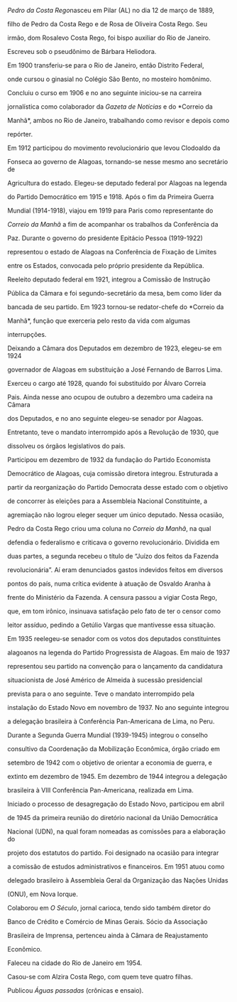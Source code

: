 

*Pedro da Costa Rego*nasceu em Pilar (AL) no dia 12 de março de 1889,

filho de Pedro da Costa Rego e de Rosa de Oliveira Costa Rego. Seu

irmão, dom Rosalevo Costa Rego, foi bispo auxiliar do Rio de Janeiro.

Escreveu sob o pseudônimo de Bárbara Heliodora.



Em 1900 transferiu-se para o Rio de Janeiro, então Distrito Federal,

onde cursou o ginasial no Colégio São Bento, no mosteiro homônimo.

Concluiu o curso em 1906 e no ano seguinte iniciou-se na carreira

jornalística como colaborador da *Gazeta de Notícias* e do *Correio da

Manhã*, ambos no Rio de Janeiro, trabalhando como revisor e depois como

repórter.



Em 1912 participou do movimento revolucionário que levou Clodoaldo da

Fonseca ao governo de Alagoas, tornando-se nesse mesmo ano secretário de

Agricultura do estado. Elegeu-se deputado federal por Alagoas na legenda

do Partido Democrático em 1915 e 1918. Após o fim da Primeira Guerra

Mundial (1914-1918), viajou em 1919 para Paris como representante do

*Correio da Manhã* a fim de acompanhar os trabalhos da Conferência da

Paz. Durante o governo do presidente Epitácio Pessoa (1919-1922)

representou o estado de Alagoas na Conferência de Fixação de Limites

entre os Estados, convocada pelo próprio presidente da República.

Reeleito deputado federal em 1921, integrou a Comissão de Instrução

Pública da Câmara e foi segundo-secretário da mesa, bem como líder da

bancada de seu partido. Em 1923 tornou-se redator-chefe do *Correio da

Manhã*, função que exerceria pelo resto da vida com algumas

interrupções.



Deixando a Câmara dos Deputados em dezembro de 1923, elegeu-se em 1924

governador de Alagoas em substituição a José Fernando de Barros Lima.

Exerceu o cargo até 1928, quando foi substituído por Álvaro Correia

Pais. Ainda nesse ano ocupou de outubro a dezembro uma cadeira na Câmara

dos Deputados, e no ano seguinte elegeu-se senador por Alagoas.

Entretanto, teve o mandato interrompido após a Revolução de 1930, que

dissolveu os órgãos legislativos do país.



Participou em dezembro de 1932 da fundação do Partido Economista

Democrático de Alagoas, cuja comissão diretora integrou. Estruturada a

partir da reorganização do Partido Democrata desse estado com o objetivo

de concorrer às eleições para a Assembleia Nacional Constituinte, a

agremiação não logrou eleger sequer um único deputado. Nessa ocasião,

Pedro da Costa Rego criou uma coluna no *Correio da Manhã*, na qual

defendia o federalismo e criticava o governo revolucionário. Dividida em

duas partes, a segunda recebeu o título de “Juízo dos feitos da Fazenda

revolucionária”. Aí eram denunciados gastos indevidos feitos em diversos

pontos do país, numa crítica evidente à atuação de Osvaldo Aranha à

frente do Ministério da Fazenda. A censura passou a vigiar Costa Rego,

que, em tom irônico, insinuava satisfação pelo fato de ter o censor como

leitor assíduo, pedindo a Getúlio Vargas que mantivesse essa situação.



Em 1935 reelegeu-se senador com os votos dos deputados constituintes

alagoanos na legenda do Partido Progressista de Alagoas. Em maio de 1937

representou seu partido na convenção para o lançamento da candidatura

situacionista de José Américo de Almeida à sucessão presidencial

prevista para o ano seguinte. Teve o mandato interrompido pela

instalação do Estado Novo em novembro de 1937. No ano seguinte integrou

a delegação brasileira à Conferência Pan-Americana de Lima, no Peru.



Durante a Segunda Guerra Mundial (1939-1945) integrou o conselho

consultivo da Coordenação da Mobilização Econômica, órgão criado em

setembro de 1942 com o objetivo de orientar a economia de guerra, e

extinto em dezembro de 1945. Em dezembro de 1944 integrou a delegação

brasileira à VIII Conferência Pan-Americana, realizada em Lima.



Iniciado o processo de desagregação do Estado Novo, participou em abril

de 1945 da primeira reunião do diretório nacional da União Democrática

Nacional (UDN), na qual foram nomeadas as comissões para a elaboração do

projeto dos estatutos do partido. Foi designado na ocasião para integrar

a comissão de estudos administrativos e financeiros. Em 1951 atuou como

delegado brasileiro à Assembleia Geral da Organização das Nações Unidas

(ONU), em Nova Iorque.



Colaborou em *O Século*, jornal carioca, tendo sido também diretor do

Banco de Crédito e Comércio de Minas Gerais. Sócio da Associação

Brasileira de Imprensa, pertenceu ainda à Câmara de Reajustamento

Econômico.



Faleceu na cidade do Rio de Janeiro em 1954.



Casou-se com Alzira Costa Rego, com quem teve quatro filhas.



Publicou *Águas passadas* (crônicas e ensaio).



